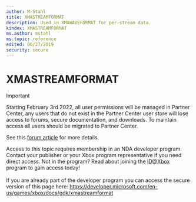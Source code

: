 ```yaml
---
author: M-Stahl
title: XMASTREAMFORMAT
description: Used in XMAWAVEFORMAT for per-stream data.
kindex: XMASTREAMFORMAT
ms.author: mstahl
ms.topic: reference
edited: 06/27/2019
security: secure
---
```


# XMASTREAMFORMAT
> [!IMPORTANT]
> Starting February 3rd 2022, all user permissions will be managed in Partner Center, any users that do not exist in the Partner Center user store will lose access to forums, secure documentation, and downloads. To maintain access all users should be migrated to Partner Center. <p></p>See this <a href="https://forums.xboxlive.com/articles/132187/breaking-change-user-access-for-forums-secure-docu.html">forum article</a> for more details.  

 Access to this topic requires membership in an NDA developer program. Contact your publisher or your Xbox program representative if you need direct access. Not in the program? Read about joining the <a href="https://www.xbox.com/Developers/id">ID@Xbox</a> program to gain access today!  <br/><br/>If you are already part of the developer program you can access the secure version of this page here: <a target="_blank" href="https://developer.microsoft.com/en-us/games/xbox/docs/gdk/xmastreamformat">https://developer.microsoft.com/en-us/games/xbox/docs/gdk/xmastreamformat</a>